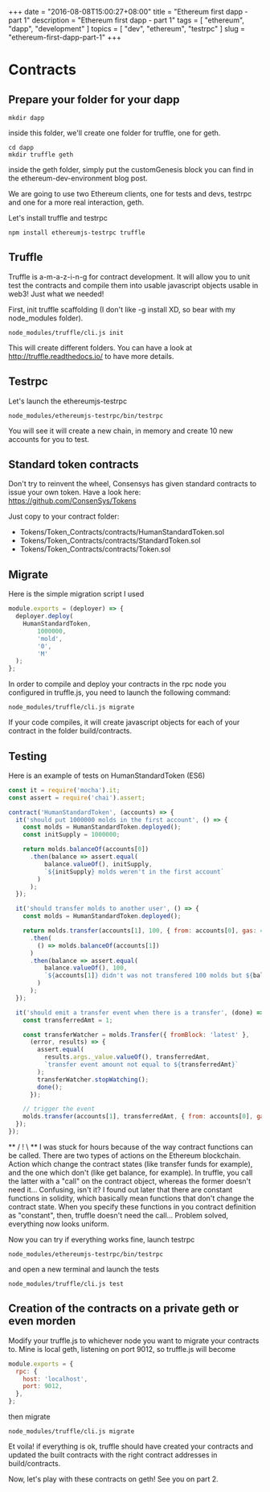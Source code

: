 +++
date = "2016-08-08T15:00:27+08:00"
title = "Ethereum first dapp - part 1"
description = "Ethereum first dapp - part 1"
tags = [ "ethereum", "dapp", "development" ]
topics = [ "dev", "ethereum", "testrpc" ]
slug = "ethereum-first-dapp-part-1"
+++

# Contracts

## Prepare your folder for your dapp

```shell
mkdir dapp
```

inside this folder, we'll create one folder for truffle, one for geth.

```shell
cd dapp
mkdir truffle geth
```

inside the geth folder, simply put the customGenesis block you can find in the ethereum-dev-environment blog post.

We are going to use two Ethereum clients, one for tests and devs, testrpc and one for a more real interaction, geth.

Let's install truffle and testrpc

```shell
npm install ethereumjs-testrpc truffle
```

## Truffle

Truffle is a-m-a-z-i-n-g for contract development. It will allow you to unit test the contracts and compile them into usable javascript objects usable in web3! Just what we needed!

First, init truffle scaffolding (I don't like -g install XD, so bear with my node_modules folder).

```shell
node_modules/truffle/cli.js init
```

This will create different folders. You can have a look at http://truffle.readthedocs.io/ to have more details.

## Testrpc

Let's launch the ethereumjs-testrpc

```shell
node_modules/ethereumjs-testrpc/bin/testrpc
```

You will see it will create a new chain, in memory and create 10 new accounts for you to test.

## Standard token contracts

Don't try to reinvent the wheel, Consensys has given standard contracts to issue your own token.
Have a look here: https://github.com/ConsenSys/Tokens

Just copy to your contract folder:

* Tokens/Token_Contracts/contracts/HumanStandardToken.sol
* Tokens/Token_Contracts/contracts/StandardToken.sol
* Tokens/Token_Contracts/contracts/Token.sol

## Migrate

Here is the simple migration script I used

```javascript
module.exports = (deployer) => {
  deployer.deploy(
    HumanStandardToken,
        1000000,
        'mold',
        '0',
        'M'
  );
};
```

In order to compile and deploy your contracts in the rpc node you configured in truffle.js, you need to launch the following command:

```shell
node_modules/truffle/cli.js migrate
```

If your code compiles, it will create javascript objects for each of your contract in the folder build/contracts.

## Testing

Here is an example of tests on HumanStandardToken (ES6)

```javascript
const it = require('mocha').it;
const assert = require('chai').assert;

contract('HumanStandardToken', (accounts) => {
  it('should put 1000000 molds in the first account', () => {
    const molds = HumanStandardToken.deployed();
    const initSupply = 1000000;

    return molds.balanceOf(accounts[0])
      .then(balance => assert.equal(
          balance.valueOf(), initSupply,
          `${initSupply} molds weren't in the first account`
        )
      );
  });

  it('should transfer molds to another user', () => {
    const molds = HumanStandardToken.deployed();

    return molds.transfer(accounts[1], 100, { from: accounts[0], gas: 400000 })
      .then(
        () => molds.balanceOf(accounts[1])
      )
      .then(balance => assert.equal(
          balance.valueOf(), 100,
          `${accounts[1]} didn't was not transfered 100 molds but ${balance.valueOf()}`
        )
      );
  });

  it('should emit a transfer event when there is a transfer', (done) => {
    const transferredAmt = 1;

    const transferWatcher = molds.Transfer({ fromBlock: 'latest' },
      (error, results) => {
        assert.equal(
          results.args._value.valueOf(), transferredAmt,
          `transfer event amount not equal to ${transferredAmt}`
        );
        transferWatcher.stopWatching();
        done();
      });

    // trigger the event
    molds.transfer(accounts[1], transferredAmt, { from: accounts[0], gas: 400000 });
  });  
});
```

** / ! \ **
I was stuck for hours because of the way contract functions can be called.
There are two types of actions on the Ethereum blockchain. Action which change the contract states (like transfer funds for example), and the one which don't (like get balance, for example).
In truffle, you call the latter with a "call" on the contract object, whereas the former doesn't need it... Confusing, isn't it?
I found out later that there are constant functions in solidity, which basically mean functions that don't change the contract state. When you specify these functions in you contract definition as "constant", then, truffle doesn't need the call... Problem solved, everything now looks uniform.

Now you can try if everything works fine, launch testrpc

```shell
node_modules/ethereumjs-testrpc/bin/testrpc
```

and open a new terminal and launch the tests

```shell
node_modules/truffle/cli.js test
```

## Creation of the contracts on a private geth or even morden

Modify your truffle.js to whichever node you want to migrate your contracts to.
Mine is local geth, listening on port 9012, so truffle.js will become

```javascript
module.exports = {
  rpc: {
    host: 'localhost',
    port: 9012,
  },
};
```

then migrate

```shell
node_modules/truffle/cli.js migrate
```

Et voila! if everything is ok, truffle should have created your contracts and updated the built contracts with the right contract addresses in build/contracts.

Now, let's play with these contracts on geth! See you on part 2.
